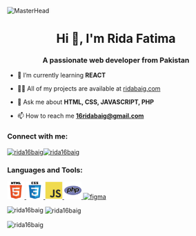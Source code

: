 ![MasterHead](https://miro.medium.com/v2/resize:fit:4000/1*2pFIk1jnHExA1ZwsSDWaWg.jpeg)
<h1 align="center">Hi 👋, I'm Rida Fatima</h1>
<h3 align="center">A passionate web developer from Pakistan</h3>

- 🌱 I’m currently learning **REACT**

- 👨‍💻 All of my projects are available at [ridabaig.com](http://ridabaig.com/)

- 💬 Ask me about **HTML, CSS, JAVASCRIPT, PHP**

- 📫 How to reach me **16ridabaig@gmail.com**


<h3 align="left">Connect with me:</h3>
<p align="left">
<a href="https://www.facebook.com/me/" target="blank"><img align="center" src="https://raw.githubusercontent.com/rahuldkjain/github-profile-readme-generator/master/src/images/icons/Social/facebook.svg" alt="rida16baig" height="30" width="40" /></a><a href="https://instagram.com/rida16baig" target="blank"><img align="center" src="https://raw.githubusercontent.com/rahuldkjain/github-profile-readme-generator/master/src/images/icons/Social/instagram.svg" alt="rida16baig" height="30" width="40" /></a>
</p>

<h3 align="left">Languages and Tools:</h3>
<p align="left"><a href="https://www.w3.org/html/" target="_blank" rel="noreferrer"> <img src="https://raw.githubusercontent.com/devicons/devicon/master/icons/html5/html5-original-wordmark.svg" alt="html5" width="40" height="40"/> </a> <a href="https://www.w3schools.com/css/" target="_blank" rel="noreferrer"> <img src="https://raw.githubusercontent.com/devicons/devicon/master/icons/css3/css3-original-wordmark.svg" alt="css3" width="40" height="40"/> </a> <a href="https://developer.mozilla.org/en-US/docs/Web/JavaScript" target="_blank" rel="noreferrer"> <img src="https://raw.githubusercontent.com/devicons/devicon/master/icons/javascript/javascript-original.svg" alt="javascript" width="40" height="40"/> </a> <a href="https://www.php.net" target="_blank" rel="noreferrer"> <img src="https://raw.githubusercontent.com/devicons/devicon/master/icons/php/php-original.svg" alt="php" width="40" height="40"/> </a><a href="https://www.figma.com/" target="_blank" rel="noreferrer"> <img src="https://www.vectorlogo.zone/logos/figma/figma-icon.svg" alt="figma" width="40" height="40"/> </a>   </p>

<p><img align="left" src="https://github-readme-stats.vercel.app/api/top-langs?username=rida16baig&show_icons=true&locale=en&layout=compact" alt="rida16baig" /></p>

<p>&nbsp;<img align="center" src="https://github-readme-stats.vercel.app/api?username=rida16baig&show_icons=true&locale=en" alt="rida16baig" /></p>

<p><img align="center" src="https://github-readme-streak-stats.herokuapp.com/?user=rida16baig&" alt="rida16baig" /></p>
